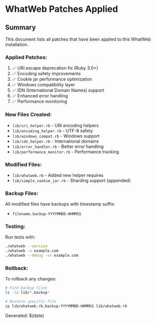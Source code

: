 # WhatWeb Patches Applied

## Summary
This document lists all patches that have been applied to this WhatWeb installation.

### Applied Patches:
1. ✅ URI.escape deprecation fix (Ruby 3.0+)
2. ✅ Encoding safety improvements
3. ✅ Cookie jar performance optimization
4. ✅ Windows compatibility layer
5. ✅ IDN (International Domain Names) support
6. ✅ Enhanced error handling
7. ✅ Performance monitoring

### New Files Created:
- `lib/uri_helper.rb` - URI encoding helpers
- `lib/encoding_helper.rb` - UTF-8 safety
- `lib/windows_compat.rb` - Windows support
- `lib/idn_helper.rb` - International domains
- `lib/error_handler.rb` - Better error handling
- `lib/performance_monitor.rb` - Performance tracking

### Modified Files:
- `lib/whatweb.rb` - Added new helper requires
- `lib/simple_cookie_jar.rb` - Sharding support (appended)

### Backup Files:
All modified files have backups with timestamp suffix:
- `filename.backup-YYYYMMDD-HHMMSS`

### Testing:
Run tests with:
```bash
./whatweb --version
./whatweb -v example.com
./whatweb --debug -vv example.com
```

### Rollback:
To rollback any changes:
```bash
# Find backup files
ls -la lib/*.backup*

# Restore specific file
cp lib/whatweb.rb.backup-YYYYMMDD-HHMMSS lib/whatweb.rb
```

Generated: $(date)
